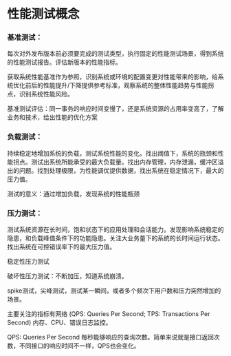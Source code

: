 # 性能测试概念

### 基准测试：

每次对外发布版本前必须要完成的测试类型，执行固定的性能测试场景，得到系统的性能测试报告。评估新版本的性能指标。

获取系统性能基准作为参照，识别系统或环境的配置变更对性能带来的影响，给系统优化前后的性能提升/下降提供参考标准，观察系统的整体性能趋势与性能拐点，识别系统性能风险。

基准测试评估：同一事务的响应时间变慢了，还是系统资源的占用率变高了，了解业务和技术，给出性能的优化方案

### 负载测试：

持续稳定地增加系统的负载，测试系统性能的变化。找出阈值下，系统的瓶颈和性能拐点。测试出系统所能承受的最大负载量。找出内存管理，内存泄漏，缓冲区溢出的问题。找到处理极限，为性能调优提供数据，找出系统在稳定情况下，最大的压力值。

测试的意义：通过增加负载，发现系统的性能瓶颈

### 压力测试：

测试系统资源在长时间，饱和状态下的应用处理和会话能力。发现影响系统稳定的隐患，和负载峰值条件下的功能隐患。关注大业务量下的系统的长时间运行状态。找出系统在可控错误率下的最大压力值。

稳定性压力测试

破坏性压力测试：不断加压，知道系统崩溃。

spike测试，尖峰测试，测试某一瞬间，或者多个频次下用户数和压力突然增加的场景。



主要关注的指标有网络 (QPS: Queries Per Second; TPS:  Transactions Per Second) 内存、CPU、错误日志监控。

QPS: Queries Per Second 每秒能够响应的查询次数。简单来说就是接口返回次数，不同接口的响应时间不一样，QPS也会变化。







